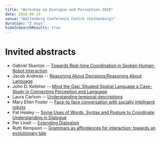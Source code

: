 ```yaml
---
title: "Workshop on Dialogue and Perception 2018"
date: 2018-06-14
venue: "Wallenberg Conference Centre (Gothenburg)"
duration: "2 days"
hideInSearchResults: true
---
```



# Invited abstracts

* Gabriel Skantze -- [Towards Real-time Coordination in Spoken Human-Robot Interaction](gabriel-skantze.pdf)
* Jacob Andreas -- [Reasoning About Decisions/Reasoning About Language](jacob-andreas.pdf)
* John D. Kelleher -- [Mind the Gap: Situated Spatial Language a Case-Study in Connecting Perception and Language](john-d.-kelleher.pdf)
* Laura Carlson -- [Understanding temporal descriptions](laura-carlson.pdf)
* Mary Ellen Foster -- [Face-to face conversation with socially intelligent robots](mary-ellen-foster.pdf)
* Pat Healey -- [Some Uses of Words, Syntax and Posture to Coordinate Understanding in Dialogue](pat-healey.pdf)
* Per Linell -- [Extending Dialogism](per-linell.pdf)
* Ruth Kempson -- [Grammars as affordances for interaction: towards an evolutionary tale](ruth-kempson.pdf)


